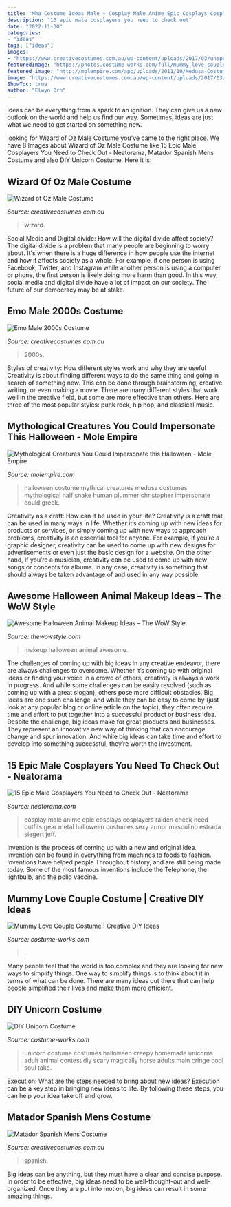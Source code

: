 ```yaml
---
title: "Mha Costume Ideas Male ~ Cosplay Male Anime Epic Cosplays Cosplayers Raiden Check Need Outfits Gear Metal Halloween Costumes Sexy Armor Masculino Estrada Siegert Jeff"
description: "15 epic male cosplayers you need to check out"
date: "2022-11-30"
categories:
- "ideas"
tags: ["ideas"]
images:
- "https://www.creativecostumes.com.au/wp-content/uploads/2017/03/unspecified1-510x680.jpg"
featuredImage: "https://photos.costume-works.com/full/mummy_love_couple4.jpg"
featured_image: "http://molempire.com/app/uploads/2011/10/Medusa-Costume.jpg"
image: "https://www.creativecostumes.com.au/wp-content/uploads/2017/03/wizard-of-oz-420x560.jpg"
ShowToc: true
author: "Elwyn Orn"
---
```



Ideas can be everything from a spark to an ignition. They can give us a new outlook on the world and help us find our way. Sometimes, ideas are just what we need to get started on something new.

	

		
looking for Wizard of Oz Male Costume you've came to the right place. We have 8 Images about Wizard of Oz Male Costume like 15 Epic Male Cosplayers You Need to Check Out - Neatorama, Matador Spanish Mens Costume and also DIY Unicorn Costume. Here it is:
		
    
## Wizard Of Oz Male Costume

<img loading=lazy src="https://www.creativecostumes.com.au/wp-content/uploads/2017/03/wizard-of-oz-420x560.jpg" onerror="this.onerror=null;this.src='https://tse2.mm.bing.net/th?id=OIP.xHmU2IpNbgGT5fWWINpflgAAAA&amp;pid=15.1';" alt="Wizard of Oz Male Costume">

_Source: creativecostumes.com.au_

>wizard. 

	

Social Media and Digital divide: How will the digital divide affect society?
The digital divide is a problem that many people are beginning to worry about. It's when there is a huge difference in how people use the internet and how it affects society as a whole. For example, if one person is using Facebook, Twitter, and Instagram while another person is using a computer or phone, the first person is likely doing more harm than good. In this way, social media and digital divide have a lot of impact on our society. The future of our democracy may be at stake.

    
## Emo Male 2000s Costume

<img loading=lazy src="https://www.creativecostumes.com.au/wp-content/uploads/2017/03/unspecified1-510x680.jpg" onerror="this.onerror=null;this.src='https://tse4.mm.bing.net/th?id=OIP.3FMJvxBE6ZIUitfweIIWLgHaJ4&amp;pid=15.1';" alt="Emo Male 2000s Costume">

_Source: creativecostumes.com.au_

>2000s. 

	

Styles of creativity: How different styles work and why they are useful
Creativity is about finding different ways to do the same thing and going in search of something new. This can be done through brainstorming, creative writing, or even making a movie. There are many different styles that work well in the creative field, but some are more effective than others. Here are three of the most popular styles: punk rock, hip hop, and classical music.

    
## Mythological Creatures You Could Impersonate This Halloween - Mole Empire

<img loading=lazy src="http://molempire.com/app/uploads/2011/10/Medusa-Costume.jpg" onerror="this.onerror=null;this.src='https://tse1.mm.bing.net/th?id=OIP.hvHVsGvxjLciW6oP9z-LfQHaJ4&amp;pid=15.1';" alt="Mythological Creatures You Could Impersonate this Halloween - Mole Empire">

_Source: molempire.com_

>halloween costume mythical creatures medusa costumes mythological half snake human plummer christopher impersonate could greek. 

	

Creativity as a craft: How can it be used in your life?
Creativity is a craft that can be used in many ways in life. Whether it’s coming up with new ideas for products or services, or simply coming up with new ways to approach problems, creativity is an essential tool for anyone. For example, if you’re a graphic designer, creativity can be used to come up with new designs for advertisements or even just the basic design for a website. On the other hand, if you’re a musician, creativity can be used to come up with new songs or concepts for albums. In any case, creativity is something that should always be taken advantage of and used in any way possible.

    
## Awesome Halloween Animal Makeup Ideas – The WoW Style

<img loading=lazy src="http://thewowstyle.com/wp-content/uploads/2016/06/Creative-Animal-Halloween-Makeup.jpg" onerror="this.onerror=null;this.src='https://tse3.mm.bing.net/th?id=OIP.N1WTnNBKUeZ-oubTYwLd2wHaLH&amp;pid=15.1';" alt="Awesome Halloween Animal Makeup Ideas – The WoW Style">

_Source: thewowstyle.com_

>makeup halloween animal awesome. 

	

The challenges of coming up with big ideas
In any creative endeavor, there are always challenges to overcome. Whether it’s coming up with original ideas or finding your voice in a crowd of others, creativity is always a work in progress. And while some challenges can be easily resolved (such as coming up with a great slogan), others pose more difficult obstacles. Big Ideas are one such challenge, and while they can be easy to come by (just look at any popular blog or online article on the topic), they often require time and effort to put together into a successful product or business idea.
Despite the challenge, big ideas make for great products and businesses. They represent an innovative new way of thinking that can encourage change and spur innovation. And while big ideas can take time and effort to develop into something successful, they’re worth the investment.

    
## 15 Epic Male Cosplayers You Need To Check Out - Neatorama

<img loading=lazy src="https://uploads.neatorama.com/images/posts/402/69/69402/1392229774-0.jpg" onerror="this.onerror=null;this.src='https://tse3.mm.bing.net/th?id=OIP.DW1Jh0mmggV3uN4Dzrf-agHaLG&amp;pid=15.1';" alt="15 Epic Male Cosplayers You Need to Check Out - Neatorama">

_Source: neatorama.com_

>cosplay male anime epic cosplays cosplayers raiden check need outfits gear metal halloween costumes sexy armor masculino estrada siegert jeff. 

	

Invention is the process of coming up with a new and original idea. Invention can be found in everything from machines to foods to fashion. Inventions have helped people Throughout history, and are still being made today. Some of the most famous inventions include the Telephone, the lightbulb, and the polio vaccine.

    
## Mummy Love Couple Costume | Creative DIY Ideas

<img loading=lazy src="https://photos.costume-works.com/full/mummy_love_couple4.jpg" onerror="this.onerror=null;this.src='https://tse1.mm.bing.net/th?id=OIP.jMvIhsMC42LyO-QXU_eQhgHaJ3&amp;pid=15.1';" alt="Mummy Love Couple Costume | Creative DIY Ideas">

_Source: costume-works.com_

>. 

	

Many people feel that the world is too complex and they are looking for new ways to simplify things. One way to simplify things is to think about it in terms of what can be done. There are many ideas out there that can help people simplified their lives and make them more efficient.

    
## DIY Unicorn Costume

<img loading=lazy src="http://photos.costume-works.com/full/unicorn.jpg" onerror="this.onerror=null;this.src='https://tse1.mm.bing.net/th?id=OIP.MHXpxWbotMyNsOmdDQT7sgHaNJ&amp;pid=15.1';" alt="DIY Unicorn Costume">

_Source: costume-works.com_

>unicorn costume costumes halloween creepy homemade unicorns adult animal contest diy scary magically horse adults main cringe cool soul take. 

	

Execution: What are the steps needed to bring about new ideas?
Execution can be a key step in bringing new ideas to life. By following these steps, you can help your idea take off and grow.

    
## Matador Spanish Mens Costume

<img loading=lazy src="https://www.creativecostumes.com.au/wp-content/uploads/2015/08/BCP_7894-768x1024.jpg" onerror="this.onerror=null;this.src='https://tse2.mm.bing.net/th?id=OIP.nI9cfoJ6_i7eqDy0mkmWIwHaJ4&amp;pid=15.1';" alt="Matador Spanish Mens Costume">

_Source: creativecostumes.com.au_

>spanish. 

	

Big ideas can be anything, but they must have a clear and concise purpose. In order to be effective, big ideas need to be well-thought-out and well-organized. Once they are put into motion, big ideas can result in some amazing things.


